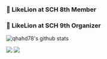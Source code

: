 ### 🦁 LikeLion at SCH 8th Member
### 🦁 LikeLion at SCH 9th Organizer
![qhahd78's github stats](https://github-readme-stats.vercel.app/api?username=qhahd78&show_icons=true&)

<!--
**qhahd78/qhahd78** is a ✨ _special_ ✨ repository because its `README.md` (this file) appears on your GitHub profile.

Here are some ideas to get you started:
\
- 🔭 I’m currently working on ...
- 👯 I’m looking to collaborate on ...
- 🤔 I’m looking for help with ...
- 💬 Ask me about ...
- 📫 How to reach me: ...
- 😄 Pronouns: ...
- ⚡ Fun fact: ...
-->

<a href="https://velog.io/@qhahd78" target="_blank"><img src="https://img.shields.io/badge/Velog-20c997?style=flat-square&logo=Vimeo&logoColor=white"/></a>
<a href="https://bush-boar-c01.notion.site/Front-End-Developer-0afeb3eacf2b430ca923f6abe0e99c4d" target="_blank"><img src="https://img.shields.io/badge/Portfolio-EA7100?style=flat-square&logo=Devpost&logoColor=white"/></a> 
